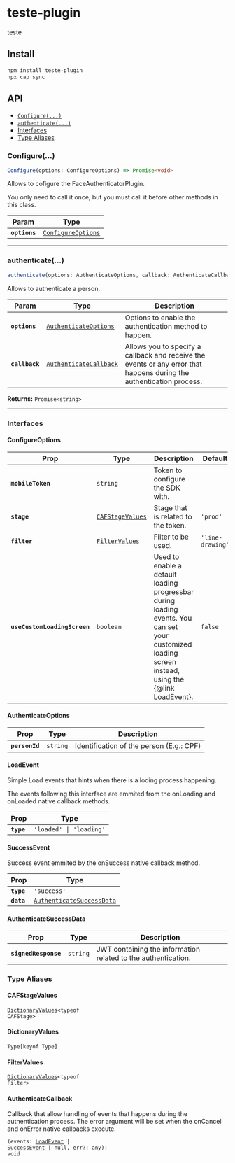 # teste-plugin

teste

## Install

```bash
npm install teste-plugin
npx cap sync
```

## API

<docgen-index>

* [`Configure(...)`](#configure)
* [`authenticate(...)`](#authenticate)
* [Interfaces](#interfaces)
* [Type Aliases](#type-aliases)

</docgen-index>

<docgen-api>
<!--Update the source file JSDoc comments and rerun docgen to update the docs below-->

### Configure(...)

```typescript
Configure(options: ConfigureOptions) => Promise<void>
```

Allows to cofigure the FaceAuthenticatorPlugin.

You only need to call it once, but you must call it before other methods in this class.

| Param         | Type                                                          |
| ------------- | ------------------------------------------------------------- |
| **`options`** | <code><a href="#configureoptions">ConfigureOptions</a></code> |

--------------------


### authenticate(...)

```typescript
authenticate(options: AuthenticateOptions, callback: AuthenticateCallback) => Promise<string>
```

Allows to authenticate a person.

| Param          | Type                                                                  | Description                                                                                                          |
| -------------- | --------------------------------------------------------------------- | -------------------------------------------------------------------------------------------------------------------- |
| **`options`**  | <code><a href="#authenticateoptions">AuthenticateOptions</a></code>   | Options to enable the authentication method to happen.                                                               |
| **`callback`** | <code><a href="#authenticatecallback">AuthenticateCallback</a></code> | Allows you to specify a callback and receive the events or any error that happens during the authentication process. |

**Returns:** <code>Promise&lt;string&gt;</code>

--------------------


### Interfaces


#### ConfigureOptions

| Prop                         | Type                                                      | Description                                                                                                                                                                   | Default                     |
| ---------------------------- | --------------------------------------------------------- | ----------------------------------------------------------------------------------------------------------------------------------------------------------------------------- | --------------------------- |
| **`mobileToken`**            | <code>string</code>                                       | Token to configure the SDK with.                                                                                                                                              |                             |
| **`stage`**                  | <code><a href="#cafstagevalues">CAFStageValues</a></code> | Stage that is related to the token.                                                                                                                                           | <code>'prod'</code>         |
| **`filter`**                 | <code><a href="#filtervalues">FilterValues</a></code>     | Filter to be used.                                                                                                                                                            | <code>'line-drawing'</code> |
| **`useCustomLoadingScreen`** | <code>boolean</code>                                      | Used to enable a default loading progressbar during loading events. You can set your customized loading screen instead, using the {@link <a href="#loadevent">LoadEvent</a>}. | <code>false</code>          |


#### AuthenticateOptions

| Prop           | Type                | Description                              |
| -------------- | ------------------- | ---------------------------------------- |
| **`personId`** | <code>string</code> | Identification of the person (E.g.: CPF) |


#### LoadEvent

Simple Load events that hints when there is a loding process happening.

The events following this interface are emmited from the onLoading and onLoaded
native callback methods.

| Prop       | Type                               |
| ---------- | ---------------------------------- |
| **`type`** | <code>'loaded' \| 'loading'</code> |


#### SuccessEvent

Success event emmited by the onSuccess native callback method.

| Prop       | Type                                                                        |
| ---------- | --------------------------------------------------------------------------- |
| **`type`** | <code>'success'</code>                                                      |
| **`data`** | <code><a href="#authenticatesuccessdata">AuthenticateSuccessData</a></code> |


#### AuthenticateSuccessData

| Prop                 | Type                | Description                                                   |
| -------------------- | ------------------- | ------------------------------------------------------------- |
| **`signedResponse`** | <code>string</code> | JWT containing the information related to the authentication. |


### Type Aliases


#### CAFStageValues

<code><a href="#dictionaryvalues">DictionaryValues</a>&lt;typeof CAFStage&gt;</code>


#### DictionaryValues

<code>Type[keyof Type]</code>


#### FilterValues

<code><a href="#dictionaryvalues">DictionaryValues</a>&lt;typeof Filter&gt;</code>


#### AuthenticateCallback

Callback that allow handling of events that happens during the authentication process.
The error argument will be set when the onCancel and onError native callbacks execute.

<code>(events: <a href="#loadevent">LoadEvent</a> | <a href="#successevent">SuccessEvent</a> | null, err?: any): void</code>

</docgen-api>
